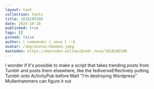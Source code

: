 ```yaml
---
layout: toot
collection: toots
title: 1018185500
date: 2024-10-18
published: true
tags: []
pinned: false
author: ⸸ commander ░ nova ⸸ :~$
avatar: /img/avatar/daemon.jpeg
mastodon: https://mastodon.online/@cmdr_nova/1018185500
---
```


I wonder if it's possible to make a script that takes trending posts from Tumblr and posts them elsewhere, like the fediverseEffectively putting Tumblr onto ActivityPub before Matt "I'm destroying Wordpress" Mullenhammers can figure it out
